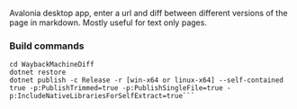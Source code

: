 Avalonia desktop app, enter a url and diff between different versions of the page in markdown. Mostly useful for text only pages.

### Build commands
```git clone https://github.com/CanadianBaconBoi/WaybackMachineDiff/
cd WaybackMachineDiff
dotnet restore
dotnet publish -c Release -r [win-x64 or linux-x64] --self-contained true -p:PublishTrimmed=true -p:PublishSingleFile=true -p:IncludeNativeLibrariesForSelfExtract=true```
